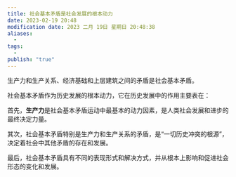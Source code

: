 ```yaml
---
title: 社会基本矛盾是社会发展的根本动力
date: 2023-02-19 20:48
modification date: 2023 二月 19日 星期日 20:48:38
aliases:
  - 
tags:
  - 
publish: "true"
---
```


生产力和生产关系、经济基础和上层建筑之间的矛盾是社会基本矛盾。

社会基本矛盾作为历史发展的根本动力，它在历史发展中的作用主要表在：

首先，**生产力**是社会基本矛盾运动中最基本的动力因素，是人类社会发展和进步的最终决定力量。

其次，社会基本矛盾特别是生产力和生产关系的矛盾，是“一切历史冲突的根源”，决定着社会中其他矛盾的存在和发展。

最后，社会基本矛盾具有不同的表现形式和解决方式，并从根本上影响和促进社会形态的变化和发展。
